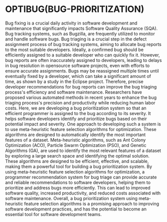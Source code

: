 # OPTIBUG(BUG-PRIORITIZATION)
Bug fixing is a crucial daily activity in software development and maintenance that significantly impacts 
Software Quality Assurance (SQA). Bug tracking systems, such as Bugzilla, are frequently utilized to 
monitor and handle software bugs. Bug triaging is a crucial step in the defect assignment process of bug 
tracking systems, aiming to allocate bug reports to the most suitable developers. Ideally, a confirmed bug 
should be efficiently assigned to a suitable developer who can quickly fix it. However, bug reports are 
often inaccurately assigned to developers, leading to delays in bug resolution in opensource software 
projects, even with efforts to ensure accurate assignments. Bugs may be reassigned multiple times until 
eventually fixed by a developer, which can take a significant amount of time, as shown by a study in the 
Eclipse project. Therefore, precise developer recommendations for bug reports can improve the bug 
triaging process's efficiency and software maintenance. Researchers have proposed various automated 
methods in recent years to enhance the bug triaging process's precision and productivity while reducing 
human labor costs. 
Here, we are developing a bug prioritization system so that an efficient programmer is assigned to the bug 
according to its severity. It helps software developers identify and prioritize bugs based on their potential 
impact and severity. One approach to developing such a system is to use meta-heuristic feature selection 
algorithms for optimization. These algorithms are designed to automatically identify the most important 
features of a dataset. Meta-heuristic algorithms, such as Ant Colony Optimization (ACO), Particle Swarm 
Optimization (PSO), and Genetic Algorithms (GA), are used to identify the most relevant features of a 
dataset by exploring a large search space and identifying the optimal solution. These algorithms are 
designed to be efficient, effective, and scalable, making them a powerful tool for building a bug 
prioritization system. By using meta-heuristic feature selection algorithms for optimization, a programmer 
recommendation system for bug triage can provide accurate and reliable recommendations to software 
developers, helping them to prioritize and address bugs more efficiently. This can lead to improved 
software quality, increased productivity, and reduced costs associated with software maintenance. Overall, 
a bug prioritization system using meta-heuristic feature selection algorithms is a promising approach to 
improving software development practices, and has the potential to become an essential tool for software 
development teams.
